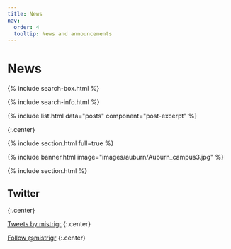 ```yaml
---
title: News
nav:
  order: 4
  tooltip: News and announcements
---
```


# <i class="fas fa-feather-alt"></i>News

{% include search-box.html %}

{% include search-info.html %}

{% include list.html data="posts" component="post-excerpt" %}


{:.center}

{% include section.html full=true %}

{% include banner.html image="images/auburn/Auburn_campus3.jpg" %}

{% include section.html %}


## Twitter

{:.center}
<!-- Twitter embeds from https://publish.twitter.com/ -->

<a class="twitter-timeline" data-width="400" data-height="400" href="https://twitter.com/mistrigr?lang=en">Tweets by mistrigr</a> <script async src="https://platform.twitter.com/widgets.js" charset="utf-8"></script>
{:.center}

<a href="https://twitter.com/mistrigr?lang=en" class="twitter-follow-button" data-show-count="false">Follow @mistrigr</a><script async src="https://platform.twitter.com/widgets.js" charset="utf-8"></script>
{:.center}
